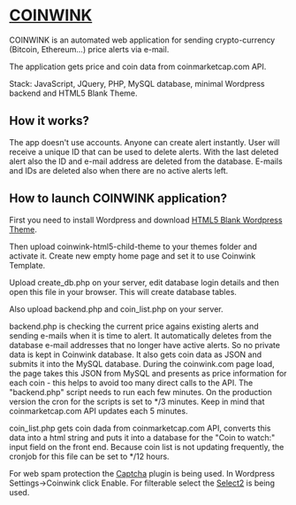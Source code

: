 # [COINWINK](https://coinwink.com)

COINWINK is an automated web application for sending crypto-currency (Bitcoin, Ethereum...) price alerts via e-mail.

The application gets price and coin data from coinmarketcap.com API.

Stack: JavaScript, JQuery, PHP, MySQL database, minimal Wordpress backend and HTML5 Blank Theme.


## How it works?

The app doesn't use accounts. Anyone can create alert instantly. User will receive a unique ID that can be used to delete alerts. With the last deleted alert also the ID and e-mail address are deleted from the database. E-mails and IDs are deleted also when there are no active alerts left.


## How to launch COINWINK application?

First you need to install Wordpress and download [HTML5 Blank Wordpress Theme](http://html5blank.com/).

Then upload coinwink-html5-child-theme to your themes folder and activate it. Create new empty home page and set it to use Coinwink Template.

Upload create_db.php on your server, edit database login details and then open this file in your browser. This will create database tables.

Also upload backend.php and coin_list.php on your server.

backend.php is checking the current price agains existing alerts and sending e-mails when it is time to alert. It automatically deletes from the database e-mail addresses that no longer have active alerts. So no private data is kept in Coinwink database. It also gets coin data as JSON and submits it into the MySQL database. During the coinwink.com page load, the page takes this JSON from MySQL and presents as price information for each coin - this helps to avoid too many direct calls to the API. The "backend.php" script needs to run each few minutes. On the production version the cron for the scripts is set to */3 minutes. Keep in mind that coinmarketcap.com API updates each 5 minutes.

coin_list.php gets coin dada from coinmarketcap.com API, converts this data into a html string and puts it into a database for the "Coin to watch:" input field on the front end. Because coin list is not updating frequently, the cronjob for this file can be set to */12 hours.

For web spam protection the [Captcha](https://wordpress.org/plugins/captcha/) plugin is being used. In Wordpress Settings->Coinwink click Enable.
For filterable select the [Select2](https://select2.github.io/) is being used.